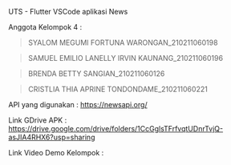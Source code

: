 UTS - Flutter VSCode aplikasi News

Anggota Kelompok 4 :
> SYALOM MEGUMI FORTUNA WARONGAN_210211060198

> SAMUEL EMILIO LANELLY IRVIN KAUNANG_210211060196

> BRENDA BETTY SANGIAN_210211060126

> CRISTLIA THIA APRINE TONDONDAME_210211060221



API yang digunakan : https://newsapi.org/

Link GDrive APK : https://drive.google.com/drive/folders/1CcGglsTFrfvqtUDnrTvjQ-asJIA4RHX6?usp=sharing

Link Video Demo Kelompok : 
